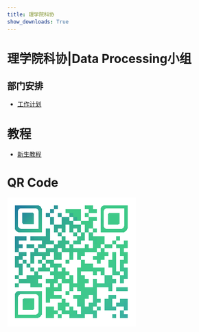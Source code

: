 ```yaml
---
title: 理学院科协
show_downloads: True
---
```


# 理学院科协|Data Processing小组
## 部门安排

* [工作计划](./task)

# 教程

* [新生教程](./tutorial)

# QR Code
![index-qrcode](./img/index-qrcode.png)